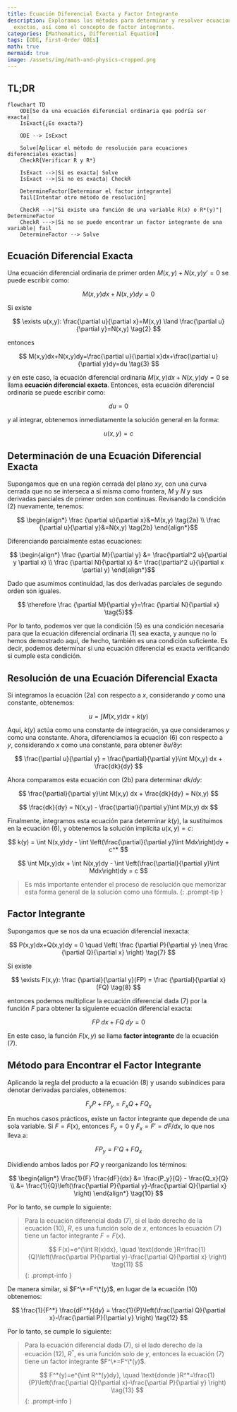 ```yaml
---
title: Ecuación Diferencial Exacta y Factor Integrante
description: Exploramos los métodos para determinar y resolver ecuaciones diferenciales
  exactas, así como el concepto de factor integrante.
categories: [Mathematics, Differential Equation]
tags: [ODE, First-Order ODEs]
math: true
mermaid: true
image: /assets/img/math-and-physics-cropped.png
---
```

## TL;DR
```mermaid
flowchart TD
	ODE[Se da una ecuación diferencial ordinaria que podría ser exacta]
	IsExact{¿Es exacta?}

	ODE --> IsExact

	Solve[Aplicar el método de resolución para ecuaciones diferenciales exactas]
	CheckR{Verificar R y R*}

	IsExact -->|Si es exacta| Solve
	IsExact -->|Si no es exacta| CheckR

	DetermineFactor[Determinar el factor integrante]
	fail[Intentar otro método de resolución]

	CheckR -->|"Si existe una función de una variable R(x) o R*(y)"| DetermineFactor
	CheckR --->|Si no se puede encontrar un factor integrante de una variable| fail
	DetermineFactor --> Solve
```

## Ecuación Diferencial Exacta
Una ecuación diferencial ordinaria de primer orden $M(x,y)+N(x,y)y'=0$ se puede escribir como:

$$ M(x,y)dx+N(x,y)dy=0 \tag{1} $$

Si existe

$$ \exists u(x,y): \frac{\partial u}{\partial x}=M(x,y) \land \frac{\partial u}{\partial y}=N(x,y) \tag{2} $$

entonces

$$ M(x,y)dx+N(x,y)dy=\frac{\partial u}{\partial x}dx+\frac{\partial u}{\partial y}dy=du \tag{3} $$

y en este caso, la ecuación diferencial ordinaria $M(x,y)dx+N(x,y)dy=0$ se llama **ecuación diferencial exacta**. Entonces, esta ecuación diferencial ordinaria se puede escribir como:

$$ du=0 $$

y al integrar, obtenemos inmediatamente la solución general en la forma:

$$ u(x,y)=c \tag{4} $$

## Determinación de una Ecuación Diferencial Exacta
Supongamos que en una región cerrada del plano $xy$, con una curva cerrada que no se interseca a sí misma como frontera, $M$ y $N$ y sus derivadas parciales de primer orden son continuas. Revisando la condición (2) nuevamente, tenemos:

$$ \begin{align*}
\frac {\partial u}{\partial x}&=M(x,y) \tag{2a}
\\ \frac {\partial u}{\partial y}&=N(x,y) \tag{2b}
\end{align*}$$

Diferenciando parcialmente estas ecuaciones:

$$ \begin{align*}
\frac {\partial M}{\partial y} &= \frac{\partial^2 u}{\partial y \partial x}
\\ \frac {\partial N}{\partial x} &= \frac{\partial^2 u}{\partial x \partial y}
\end{align*}$$

Dado que asumimos continuidad, las dos derivadas parciales de segundo orden son iguales.

$$ \therefore \frac {\partial M}{\partial y}=\frac {\partial N}{\partial x} \tag{5}$$

Por lo tanto, podemos ver que la condición (5) es una condición necesaria para que la ecuación diferencial ordinaria (1) sea exacta, y aunque no lo hemos demostrado aquí, de hecho, también es una condición suficiente. Es decir, podemos determinar si una ecuación diferencial es exacta verificando si cumple esta condición.

## Resolución de una Ecuación Diferencial Exacta
Si integramos la ecuación (2a) con respecto a $x$, considerando $y$ como una constante, obtenemos:

$$ u = \int M(x,y) dx + k(y) \tag{6} $$

Aquí, $k(y)$ actúa como una constante de integración, ya que consideramos $y$ como una constante. Ahora, diferenciamos la ecuación (6) con respecto a $y$, considerando $x$ como una constante, para obtener $\partial u/\partial y$:

$$ \frac{\partial u}{\partial y} = \frac{\partial}{\partial y}\int M(x,y) dx + \frac{dk}{dy} $$

Ahora comparamos esta ecuación con (2b) para determinar $dk/dy$:

$$ \frac{\partial}{\partial y}\int M(x,y) dx + \frac{dk}{dy} = N(x,y) $$

$$ \frac{dk}{dy} = N(x,y) - \frac{\partial}{\partial y}\int M(x,y) dx $$

Finalmente, integramos esta ecuación para determinar $k(y)$, la sustituimos en la ecuación (6), y obtenemos la solución implícita $u(x,y)=c$:

$$ k(y) = \int N(x,y)dy - \int \left(\frac{\partial}{\partial y}\int Mdx\right)dy + c^* $$

$$ \int M(x,y)dx + \int N(x,y)dy - \int \left(\frac{\partial}{\partial y}\int Mdx\right)dy = c $$

> Es más importante entender el proceso de resolución que memorizar esta forma general de la solución como una fórmula.
{: .prompt-tip }

## Factor Integrante
Supongamos que se nos da una ecuación diferencial inexacta:

$$ P(x,y)dx+Q(x,y)dy = 0 \quad \left( \frac {\partial P}{\partial y} \neq \frac {\partial Q}{\partial x} \right) \tag{7} $$

Si existe

$$ \exists F(x,y): \frac {\partial}{\partial y}(FP) = \frac {\partial}{\partial x}(FQ) \tag{8} $$

entonces podemos multiplicar la ecuación diferencial dada (7) por la función $F$ para obtener la siguiente ecuación diferencial exacta:

$$ FP\ dx+FQ\ dy = 0 \tag{9} $$

En este caso, la función $F(x,y)$ se llama **factor integrante** de la ecuación (7).

## Método para Encontrar el Factor Integrante
Aplicando la regla del producto a la ecuación (8) y usando subíndices para denotar derivadas parciales, obtenemos:

$$ F_y P + FP_y = F_x Q + FQ_x $$

En muchos casos prácticos, existe un factor integrante que depende de una sola variable. Si $F=F(x)$, entonces $F_y=0$ y $F_x=F'=dF/dx$, lo que nos lleva a:

$$ FP_y = F'Q + FQ_x $$

Dividiendo ambos lados por $FQ$ y reorganizando los términos:

$$ \begin{align*}
\frac{1}{F} \frac{dF}{dx} &= \frac{P_y}{Q} - \frac{Q_x}{Q}
\\ &= \frac{1}{Q}\left(\frac{\partial P}{\partial y}-\frac{\partial Q}{\partial x} \right)
\end{align*} \tag{10} $$

Por lo tanto, se cumple lo siguiente:

> Para la ecuación diferencial dada (7), si el lado derecho de la ecuación (10), $R$, es una función solo de $x$, entonces la ecuación (7) tiene un factor integrante $F=F(x)$.
>
> $$ F(x)=e^{\int R(x)dx}, \quad \text{donde }R=\frac{1}{Q}\left(\frac{\partial P}{\partial y}-\frac{\partial Q}{\partial x} \right) \tag{11} $$
{: .prompt-info }

De manera similar, si $F^\*=F^\*(y)$, en lugar de la ecuación (10) obtenemos:

$$ \frac{1}{F^*} \frac{dF^*}{dy} = \frac{1}{P}\left(\frac{\partial Q}{\partial x}-\frac{\partial P}{\partial y} \right) \tag{12} $$

Por lo tanto, se cumple lo siguiente:

> Para la ecuación diferencial dada (7), si el lado derecho de la ecuación (12), $R^*$, es una función solo de $y$, entonces la ecuación (7) tiene un factor integrante $F^\*=F^\*(y)$.
>
> $$ F^*(y)=e^{\int R^*(y)dy}, \quad \text{donde }R^*=\frac{1}{P}\left(\frac{\partial Q}{\partial x}-\frac{\partial P}{\partial y} \right) \tag{13} $$
{: .prompt-info }
